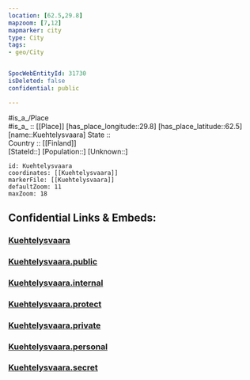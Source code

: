 ```yaml
---
location: [62.5,29.8] 
mapzoom: [7,12] 
mapmarker: city 
type: City
tags:
- geo/City


SpocWebEntityId: 31730
isDeleted: false
confidential: public

---
```

#is_a_/Place  
#is_a_ :: [[Place]] 
[has_place_longitude::29.8] 
[has_place_latitude::62.5] 
[name::Kuehtelysvaara] 
State ::  
Country :: [[Finland]]  
[StateId::] 
[Population::] 
[Unknown::] 


```leaflet
id: Kuehtelysvaara
coordinates: [[Kuehtelysvaara]] 
markerFile: [[Kuehtelysvaara]] 
defaultZoom: 11 
maxZoom: 18
```


## Confidential Links & Embeds: 

### [Kuehtelysvaara](/_Standards/Earth/Continent/Europe/Europe~North/Finland/Provinces~Finland/Eastern_Finland/counties~Eastern_Finland/Karelia~North/City/Kuehtelysvaara.md) 

### [Kuehtelysvaara.public](/_public/Earth/Continent/Europe/Europe~North/Finland/Provinces~Finland/Eastern_Finland/counties~Eastern_Finland/Karelia~North/City/Kuehtelysvaara.public.md) 

### [Kuehtelysvaara.internal](/_internal/Earth/Continent/Europe/Europe~North/Finland/Provinces~Finland/Eastern_Finland/counties~Eastern_Finland/Karelia~North/City/Kuehtelysvaara.internal.md) 

### [Kuehtelysvaara.protect](/_protect/Earth/Continent/Europe/Europe~North/Finland/Provinces~Finland/Eastern_Finland/counties~Eastern_Finland/Karelia~North/City/Kuehtelysvaara.protect.md) 

### [Kuehtelysvaara.private](/_private/Earth/Continent/Europe/Europe~North/Finland/Provinces~Finland/Eastern_Finland/counties~Eastern_Finland/Karelia~North/City/Kuehtelysvaara.private.md) 

### [Kuehtelysvaara.personal](/_personal/Earth/Continent/Europe/Europe~North/Finland/Provinces~Finland/Eastern_Finland/counties~Eastern_Finland/Karelia~North/City/Kuehtelysvaara.personal.md) 

### [Kuehtelysvaara.secret](/_secret/Earth/Continent/Europe/Europe~North/Finland/Provinces~Finland/Eastern_Finland/counties~Eastern_Finland/Karelia~North/City/Kuehtelysvaara.secret.md)

